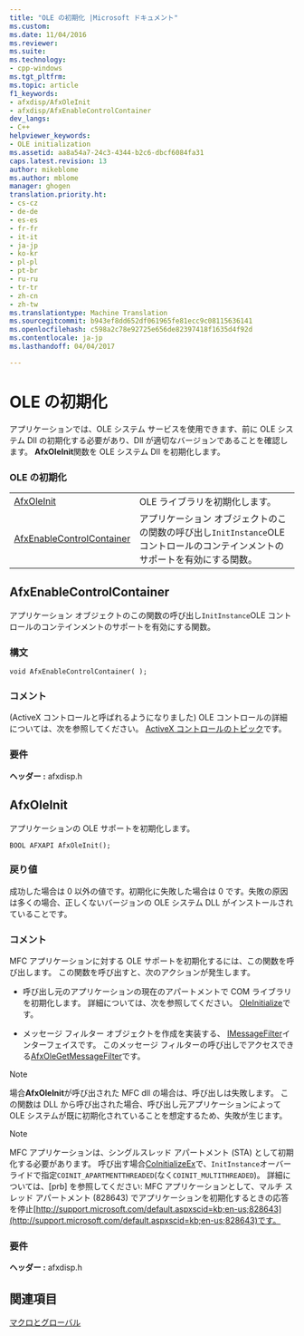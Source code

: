 ```yaml
---
title: "OLE の初期化 |Microsoft ドキュメント"
ms.custom: 
ms.date: 11/04/2016
ms.reviewer: 
ms.suite: 
ms.technology:
- cpp-windows
ms.tgt_pltfrm: 
ms.topic: article
f1_keywords:
- afxdisp/AfxOleInit
- afxdisp/AfxEnableControlContainer
dev_langs:
- C++
helpviewer_keywords:
- OLE initialization
ms.assetid: aa8a54a7-24c3-4344-b2c6-dbcf6084fa31
caps.latest.revision: 13
author: mikeblome
ms.author: mblome
manager: ghogen
translation.priority.ht:
- cs-cz
- de-de
- es-es
- fr-fr
- it-it
- ja-jp
- ko-kr
- pl-pl
- pt-br
- ru-ru
- tr-tr
- zh-cn
- zh-tw
ms.translationtype: Machine Translation
ms.sourcegitcommit: b943ef8dd652df061965fe81ecc9c08115636141
ms.openlocfilehash: c598a2c78e92725e656de82397418f1635d4f92d
ms.contentlocale: ja-jp
ms.lasthandoff: 04/04/2017

---
```

# <a name="ole-initialization"></a>OLE の初期化
アプリケーションでは、OLE システム サービスを使用できます、前に OLE システム Dll の初期化する必要があり、Dll が適切なバージョンであることを確認します。 **AfxOleInit**関数を OLE システム Dll を初期化します。  
  
### <a name="ole-initialization"></a>OLE の初期化  
  
|||  
|-|-|  
|[AfxOleInit](#afxoleinit)|OLE ライブラリを初期化します。| 
|[AfxEnableControlContainer](#afxenablecontrolcontainer)|アプリケーション オブジェクトのこの関数の呼び出し`InitInstance`OLE コントロールのコンテインメントのサポートを有効にする関数。| 


## <a name="afxenablecontrolcontainer"></a>AfxEnableControlContainer
アプリケーション オブジェクトのこの関数の呼び出し`InitInstance`OLE コントロールのコンテインメントのサポートを有効にする関数。  
   
### <a name="syntax"></a>構文    
```
void AfxEnableControlContainer( );  
```  
   
### <a name="remarks"></a>コメント  
 (ActiveX コントロールと呼ばれるようになりました) OLE コントロールの詳細については、次を参照してください。 [ActiveX コントロールのトピック](../mfc-activex-controls.md)です。  
   
### <a name="requirements"></a>要件  
 **ヘッダー :** afxdisp.h  

  
##  <a name="afxoleinit"></a>AfxOleInit  
 アプリケーションの OLE サポートを初期化します。  
  
``` 
BOOL AFXAPI AfxOleInit(); 
```  
  
### <a name="return-value"></a>戻り値  
 成功した場合は 0 以外の値です。初期化に失敗した場合は 0 です。失敗の原因は多くの場合、正しくないバージョンの OLE システム DLL がインストールされていることです。  
  
### <a name="remarks"></a>コメント  
 MFC アプリケーションに対する OLE サポートを初期化するには、この関数を呼び出します。 この関数を呼び出すと、次のアクションが発生します。  
  
-   呼び出し元のアプリケーションの現在のアパートメントで COM ライブラリを初期化します。 詳細については、次を参照してください。 [OleInitialize](http://msdn.microsoft.com/library/windows/desktop/ms690134)です。  
  
-   メッセージ フィルター オブジェクトを作成を実装する、 [IMessageFilter](http://msdn.microsoft.com/library/windows/desktop/ms693740)インターフェイスです。 このメッセージ フィルターの呼び出しでアクセスできる[AfxOleGetMessageFilter](application-control.md#afxolegetmessagefilter)です。  
  
> [!NOTE]
>  場合**AfxOleInit**が呼び出された MFC dll の場合は、呼び出しは失敗します。 この関数は DLL から呼び出された場合、呼び出し元アプリケーションによって OLE システムが既に初期化されていることを想定するため、失敗が生じます。  
  
> [!NOTE]
>  MFC アプリケーションは、シングルスレッド アパートメント (STA) として初期化する必要があります。 呼び出す場合[CoInitializeEx](http://msdn.microsoft.com/library/windows/desktop/ms695279)で、`InitInstance`オーバーライドで指定`COINIT_APARTMENTTHREADED`(なく`COINIT_MULTITHREADED`)。 詳細については、[prb] を参照してください: MFC アプリケーションとして、マルチ スレッド アパートメント (828643) でアプリケーションを初期化するときの応答を停止[http://support.microsoft.com/default.aspxscid=kb;en-us;828643](http://support.microsoft.com/default.aspxscid=kb;en-us;828643)です。  

### <a name="requirements"></a>要件  
 **ヘッダー :** afxdisp.h

## <a name="see-also"></a>関連項目  
 [マクロとグローバル](../../mfc/reference/mfc-macros-and-globals.md)

